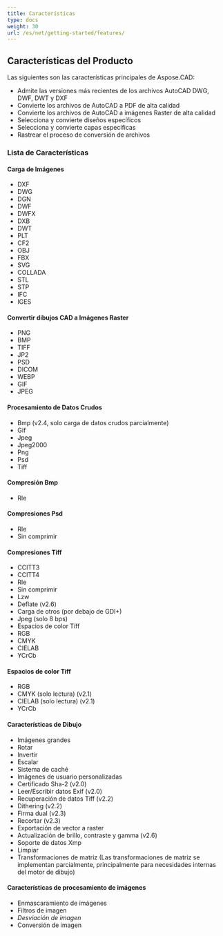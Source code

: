 ```yaml
---
title: Características
type: docs
weight: 30
url: /es/net/getting-started/features/
---
```


## **Características del Producto**
Las siguientes son las características principales de Aspose.CAD:

- Admite las versiones más recientes de los archivos AutoCAD DWG, DWF, DWT y DXF
- Convierte los archivos de AutoCAD a PDF de alta calidad
- Convierte los archivos de AutoCAD a imágenes Raster de alta calidad
- Selecciona y convierte diseños específicos
- Selecciona y convierte capas específicas
- Rastrear el proceso de conversión de archivos

### **Lista de Características**
#### **Carga de Imágenes**
- DXF
- DWG
- DGN
- DWF
- DWFX
- DXB
- DWT
- PLT
- CF2
- OBJ
- FBX
- SVG
- COLLADA
- STL
- STP
- IFC
- IGES

#### **Convertir dibujos CAD a Imágenes Raster**
- PNG
- BMP
- TIFF
- JP2
- PSD
- DICOM
- WEBP
- GIF
- JPEG

#### **Procesamiento de Datos Crudos**
- Bmp (v2.4, solo carga de datos crudos parcialmente)
- Gif
- Jpeg
- Jpeg2000
- Png
- Psd
- Tiff

#### **Compresión Bmp**
- Rle

#### **Compresiones Psd**
- Rle
- Sin comprimir

#### **Compresiones Tiff**
- CCITT3
- CCITT4
- Rle
- Sin comprimir
- Lzw
- Deflate (v2.6)
- Carga de otros (por debajo de GDI+)
- Jpeg (solo 8 bps)
- Espacios de color Tiff
- RGB
- CMYK
- CIELAB
- YCrCb

#### **Espacios de color Tiff**
- RGB    
- CMYK (solo lectura) (v2.1)
- CIELAB (solo lectura) (v2.1)
- YCrCb

#### **Características de Dibujo**
- Imágenes grandes    
- Rotar    
- Invertir    
- Escalar    
- Sistema de caché    
- Imágenes de usuario personalizadas    
- Certificado Sha-2 (v2.0)
- Leer/Escribir datos Exif (v2.0)
- Recuperación de datos Tiff (v2.2)
- Dithering (v2.2)
- Firma dual (v2.3)
- Recortar (v2.3)
- Exportación de vector a raster    
- Actualización de brillo, contraste y gamma (v2.6)
- Soporte de datos Xmp
- Limpiar
- Transformaciones de matriz (Las transformaciones de matriz se implementan parcialmente, principalmente para necesidades internas del motor de dibujo)

#### **Características de procesamiento de imágenes**
- Enmascaramiento de imágenes
- Filtros de imagen
- *Desviación de imagen*
- Conversión de imagen
